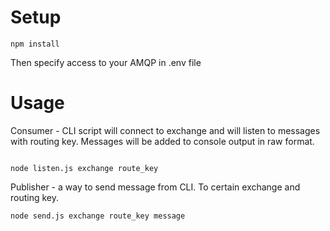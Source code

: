 # Setup

```
npm install
```

Then specify access to your AMQP in .env file

# Usage

Consumer - CLI script will connect to exchange and will listen to messages with routing key. 
Messages will be added to console output in raw format.
```

node listen.js exchange route_key

```

Publisher - a way to send message from CLI. To certain exchange and routing key. 
```
node send.js exchange route_key message
```
